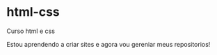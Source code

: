 # html-css
 Curso html e css

Estou aprendendo a criar sites e agora vou gereniar meus repositorios!